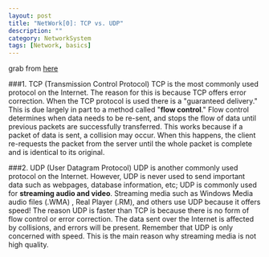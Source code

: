 ```yaml
---
layout: post
title: "NetWork[0]: TCP vs. UDP"
description: ""
category: NetworkSystem 
tags: [Network, basics]
---
```


grab from [here](http://www.skullbox.net/tcpudp.php)

###1. TCP (Transmission Control Protocol) 
TCP is the most commonly used protocol on the Internet. The reason for this is because TCP offers error correction. When the TCP protocol is used there is a "guaranteed delivery." This is due largely in part to a method called "<b>flow control</b>." Flow control determines when data needs to be re-sent, and stops the flow of data until previous packets are successfully transferred. This works because if a packet of data is sent, a collision may occur. When this happens, the client re-requests the packet from the server until the whole packet is complete and is identical to its original. 

###2. UDP (User Datagram Protocol) 
UDP is another commonly used protocol on the Internet. However, UDP is never used to send important data such as webpages, database information, etc; UDP is commonly used for <b>streaming audio and video</b>. Streaming media such as Windows Media audio files (.WMA) , Real Player (.RM), and others use UDP because it offers speed! The reason UDP is faster than TCP is because there is no form of flow control or error correction. The data sent over the Internet is affected by collisions, and errors will be present. Remember that UDP is only concerned with speed. This is the main reason why streaming media is not high quality.
